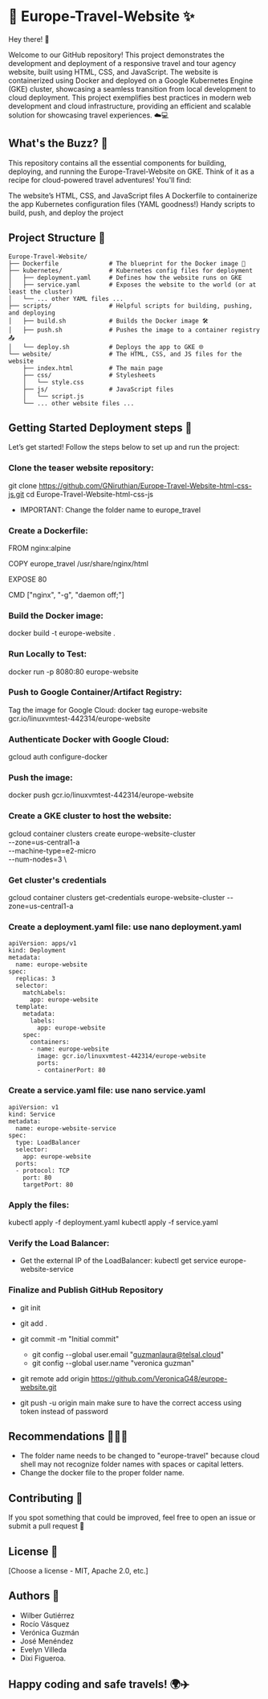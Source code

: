 # 🐳 Europe-Travel-Website ✨
Hey there! 👋

Welcome to our GitHub repository! This project demonstrates the development and deployment of a responsive travel and tour agency website, built using HTML, CSS, and JavaScript. The website is containerized using Docker and deployed on a Google Kubernetes Engine (GKE) cluster, showcasing a seamless transition from local development to cloud deployment. This project exemplifies best practices in modern web development and cloud infrastructure, providing an efficient and scalable solution for showcasing travel experiences. ☁️💻


## What's the Buzz? 🐝
This repository contains all the essential components for building, deploying, and running the Europe-Travel-Website on GKE. Think of it as a recipe for cloud-powered travel adventures! You'll find:

The website’s HTML, CSS, and JavaScript files
A Dockerfile to containerize the app
Kubernetes configuration files (YAML goodness!)
Handy scripts to build, push, and deploy the project


## Project Structure 📂

```
Europe-Travel-Website/
├── Dockerfile              # The blueprint for the Docker image 🚀
├── kubernetes/             # Kubernetes config files for deployment
│   ├── deployment.yaml     # Defines how the website runs on GKE
│   ├── service.yaml        # Exposes the website to the world (or at least the cluster)
│   └── ... other YAML files ...
├── scripts/                # Helpful scripts for building, pushing, and deploying
│   ├── build.sh            # Builds the Docker image 🛠️
│   ├── push.sh             # Pushes the image to a container registry 📤
│   └── deploy.sh           # Deploys the app to GKE 🌐
└── website/                # The HTML, CSS, and JS files for the website
    ├── index.html          # The main page
    ├── css/                # Stylesheets
    │   └── style.css
    ├── js/                 # JavaScript files
    │   └── script.js
    └── ... other website files ...
```


## Getting Started Deployment steps 🚀
Let’s get started! Follow the steps below to set up and run the project:

### Clone the teaser website repository:
git clone https://github.com/GNiruthian/Europe-Travel-Website-html-css-js.git
cd Europe-Travel-Website-html-css-js

- IMPORTANT: Change the folder name to europe_travel


### Create a Dockerfile:

FROM nginx:alpine

COPY europe_travel /usr/share/nginx/html

EXPOSE 80

CMD ["nginx", "-g", "daemon off;"]


### Build the Docker image:
docker build -t europe-website .


### Run Locally to Test:
docker run -p 8080:80 europe-website


### Push to Google Container/Artifact Registry:
Tag the image for Google Cloud:
docker tag europe-website gcr.io/linuxvmtest-442314/europe-website


### Authenticate Docker with Google Cloud:
gcloud auth configure-docker


### Push the image:
docker push gcr.io/linuxvmtest-442314/europe-website


### Create a GKE cluster to host the website:
gcloud container clusters create europe-website-cluster \
    --zone=us-central1-a \
    --machine-type=e2-micro \
    --num-nodes=3 \


### Get cluster's credentials
gcloud container clusters get-credentials europe-website-cluster --zone=us-central1-a


### Create a deployment.yaml file: use nano deployment.yaml

```
apiVersion: apps/v1
kind: Deployment
metadata:
  name: europe-website
spec:
  replicas: 3
  selector:
    matchLabels:
      app: europe-website
  template:
    metadata:
      labels:
        app: europe-website
    spec:
      containers:
      - name: europe-website
        image: gcr.io/linuxvmtest-442314/europe-website
        ports:
        - containerPort: 80 
```

### Create a service.yaml file: use nano service.yaml

```
apiVersion: v1
kind: Service
metadata:
  name: europe-website-service
spec:
  type: LoadBalancer
  selector:
    app: europe-website
  ports:
  - protocol: TCP
    port: 80
    targetPort: 80
```


### Apply the files:
kubectl apply -f deployment.yaml
kubectl apply -f service.yaml


### Verify the Load Balancer:
* Get the external IP of the LoadBalancer:
kubectl get service europe-website-service


### Finalize and Publish GitHub Repository

* git init
* git add .
* git commit -m "Initial commit"
  
  - git config --global user.email "guzmanlaura@telsal.cloud"
   - git config --global user.name "veronica guzman"
* git remote add origin https://github.com/VeronicaG48/europe-website.git
* git push -u origin main 
make sure to have the correct access using token instead of password



## Recommendations 🐛✨💡
- The folder name needs to be changed to "europe-travel" because cloud shell may not recognize folder names with spaces or capital letters.
- Change the docker file to the proper folder name.
  

## Contributing 🤗
If you spot something that could be improved, feel free to open an issue or submit a pull request 💪

## License 📜

[Choose a license - MIT, Apache 2.0, etc.]


## Authors 🎉

- Wilber Gutiérrez
- Rocío Vásquez
- Verónica Guzmán
- José Menéndez
- Evelyn Villeda
- Dixi Figueroa.

Happy coding and safe travels! 🌍✈️
---
